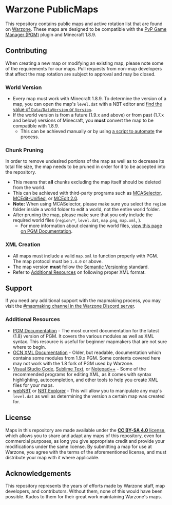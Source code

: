 # Warzone PublicMaps

This repository contains public maps and active rotation list that are found on [Warzone](https://warz.one). These maps are designed to be compatible with the [PvP Game Manager (PGM)](https://github.com/PGMDev/PGM) plugin and Minecraft 1.8.9.

## Contributing

When creating a new map or modifying an existing map, please note some of the requirements for our maps. Pull requests from non-map developers that affect the map rotation are subject to approval and may be closed.

### World Version

- Every map must work with Minecraft 1.8.9. To determine the version of a map, you can open the map's `level.dat` with a NBT editor and [find the value of `Data/DataVersion` or `Version`](https://minecraft.fandom.com/wiki/Data_version#List_of_data_versions).
- If the world version is from a future (1.9.x and above) or from past (1.7.x and below) versions of Minecraft, you **must** convert the map to be compatible with 1.8.9.
  - This can be achieved manually or by using [a script to automate](https://github.com/mitchts/nbt-converter) the process.

### Chunk Pruning

In order to remove undesired portions of the map as well as to decrease its total file size, the map needs to be pruned in order for it to be accepted into the repository.

- This means that **all** chunks excluding the map itself should be deleted from the world.
- This can be achieved with third-party programs such as [MCASelector](https://github.com/Querz/mcaselector), [MCEdit-Unified](https://github.com/Podshot/MCEdit-Unified), or [MCEdit 2.0](https://github.com/mcedit/mcedit2).
- **Note:** When using MCASelector, please make sure you select the `region` folder inside a world folder to edit a world, not the entire world folder.
- After pruning the map, please make sure that you only include the required world files (`region/*`, `level.dat`, `map.png`, `map.xml`, ).
  - For more information about cleaning the world files, [view this page on PGM Documentation](https://pgm.dev/docs/guides/packaging/cleaning-files).

### XML Creation

- All maps must include a valid `map.xml` to function properly with PGM. The map protocol must be `1.4.0` or above.
- The map version **must** follow the [Semantic Versioning](https://semver.org/) standard.
- Refer to [Additional Resources](#additional-resources) on following proper XML format.

## Support

If you need any additional support with the mapmaking process, you may visit the [#mapmaking channel in the Warzone Discord server](https://warz.one/discord).

### Additional Resources

- [PGM Documentation](https://pgm.dev/) - The most current documentation for the latest (1.8) version of PGM. It covers the various modules as well as XML syntax. This resource is useful for beginner mapmakers that are not sure where to begin.
- [OCN XML Documentation](https://docs.oc.tc/) - Older, but readable, documentation which contains some modules from 1.9.x PGM. Some contents covered here may not work with the 1.8 fork of PGM used by Warzone.
- [Visual Studio Code](https://code.visualstudio.com/), [Sublime Text](https://www.sublimetext.com/), or [Notepad++](https://notepad-plus-plus.org/) - Some of the recommended programs for editing XML, as it comes with syntax highlighting, autocompletion, and other tools to help you create XML files for your maps.
- [webNBT](https://github.com/iRath96/webNBT) or [NBT Explorer](https://github.com/jaquadro/NBTExplorer) - This will allow you to manipulate any map's `level.dat` as well as determining the version a certain map was created for.

## License

Maps in this repository are made available under the [**CC BY-SA 4.0** license](https://creativecommons.org/licenses/by-sa/4.0/), which allows you to share and adapt any maps of this repository, even for commercial purposes, as long you give appropriate credit and provide your modifications under the same license. By submitting a map for use at Warzone, you agree with the terms of the aforementioned license, and must distribute your map with it where applicable.

## Acknowledgements

This repository represents the years of efforts made by Warzone staff, map developers, and contributors. Without them, none of this would have been possible. Kudos to them for their great work maintaining Warzone's maps.
